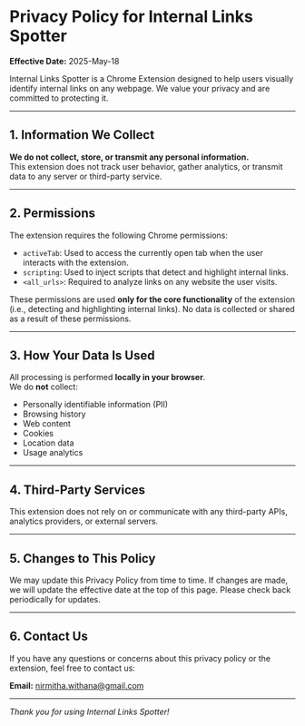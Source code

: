 # Privacy Policy for Internal Links Spotter

**Effective Date:** 2025-May-18

Internal Links Spotter is a Chrome Extension designed to help users visually identify internal links on any webpage. We value your privacy and are committed to protecting it.

---

## 1. Information We Collect

**We do not collect, store, or transmit any personal information.**  
This extension does not track user behavior, gather analytics, or transmit data to any server or third-party service.

---

## 2. Permissions

The extension requires the following Chrome permissions:

- `activeTab`: Used to access the currently open tab when the user interacts with the extension.
- `scripting`: Used to inject scripts that detect and highlight internal links.
- `<all_urls>`: Required to analyze links on any website the user visits.

These permissions are used **only for the core functionality** of the extension (i.e., detecting and highlighting internal links). No data is collected or shared as a result of these permissions.

---

## 3. How Your Data Is Used

All processing is performed **locally in your browser**.  
We do **not** collect:
- Personally identifiable information (PII)
- Browsing history
- Web content
- Cookies
- Location data
- Usage analytics

---

## 4. Third-Party Services

This extension does not rely on or communicate with any third-party APIs, analytics providers, or external servers.

---

## 5. Changes to This Policy

We may update this Privacy Policy from time to time. If changes are made, we will update the effective date at the top of this page. Please check back periodically for updates.

---

## 6. Contact Us

If you have any questions or concerns about this privacy policy or the extension, feel free to contact us:

**Email:** nirmitha.withana@gmail.com

---

*Thank you for using Internal Links Spotter!*

